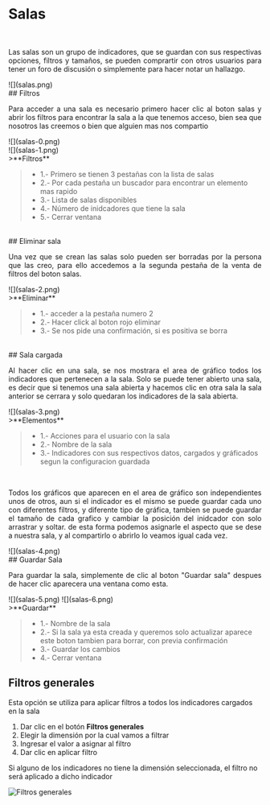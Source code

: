 # Salas
<br>
<p style="text-align: justify;">
Las salas son un grupo de indicadores, que se guardan con sus respectivas opciones, filtros y tamaños, se pueden comprartir con otros usuarios para tener un foro de discusión o simplemente para hacer notar un hallazgo.
</p>
![](salas.png)

<br>
## Filtros
<br>

<p style="text-align: justify;">
Para acceder a una sala es necesario primero hacer clic al boton salas y abrir los filtros para encontrar la sala a la que tenemos acceso, bien sea que nosotros las creemos o bien que alguien mas nos compartio
</p>
![](salas-0.png)


<br>
![](salas-1.png)


<br>
>**Filtros**

> - 1.- Primero se tienen 3 pestañas con la lista de salas
> - 2.- Por cada pestaña un buscador para encontrar un elemento mas rapido
> - 3.- Lista de salas disponibles
> - 4.- Número de inidcadores que tiene la sala
> - 5.- Cerrar ventana

<br>
## Eliminar sala
<br>

<p style="text-align: justify;">
Una vez que se crean las salas solo pueden ser borradas por la persona que las creo, para ello accedemos a la segunda pestaña de la venta de filtros del boton salas.
</p>
![](salas-2.png)


<br>
>**Eliminar**

> - 1.- acceder a la pestaña numero 2
> - 2.- Hacer click al boton rojo eliminar
> - 3.- Se nos pide una confirmación, si es positiva se borra

<br>
## Sala cargada
<br>

<p style="text-align: justify;">
Al hacer clic en una sala, se nos mostrara el area de gráfico todos los indicadores que pertenecen a la sala. Solo se puede tener abierto una sala, es decir que si tenemos una sala abierta y hacemos clic en otra sala la sala anterior se cerrara y solo quedaran los indicadores de la sala abierta.
</p>
![](salas-3.png)


<br>
>**Elementos**

> - 1.- Acciones para el usuario con la sala
> - 2.- Nombre de la sala
> - 3.- Indicadores con sus respectivos datos, cargados y gráficados segun la configuracion guardada

<br>

<p style="text-align: justify;">
Todos los gráficos que aparecen en el area de gráfico son independientes unos de otros, aun si el indicador es el mismo se puede guardar cada uno con diferentes filtros, y diferente tipo de gráfica, tambien se puede guardar el tamaño de cada grafico y cambiar la posición del inidcador con solo arrastrar y soltar. de esta forma podemos asignarle el aspecto que se dese a nuestra sala, y al compartirlo o abrirlo lo veamos igual cada vez.
</p>
![](salas-4.png)

<br>
## Guardar Sala 
<br>

<p style="text-align: justify;">
Para guardar la sala, simplemente de clic al boton "Guardar sala" despues de hacer clic aparecera una ventana como esta.
</p>
![](salas-5.png)
![](salas-6.png)

<br>
>**Guardar**

> - 1.- Nombre de la sala
> - 2.- Si la sala ya esta creada y queremos solo actualizar aparece este boton tambien para borrar, con previa confirmación
> - 3.- Guardar los cambios
> - 4.- Cerrar ventana

## Filtros generales

Esta opción se utiliza para aplicar filtros a todos los indicadores cargados en la sala

1. Dar clic en el botón **Filtros generales**
2. Elegir la dimensión por la cual vamos a filtrar
3. Ingresar el valor a asignar al filtro
4. Dar clic en aplicar filtro

Si alguno de los indicadores no tiene la dimensión seleccionada, el filtro no será aplicado a dicho indicador

![Filtros generales](filtros_generales.gif)